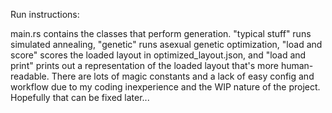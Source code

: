 Run instructions:

main.rs contains the classes that perform generation. "typical stuff" runs simulated annealing, "genetic" runs asexual genetic optimization, "load and score" scores the loaded layout in optimized_layout.json, and "load and print" prints out a representation of the loaded layout that's more human-readable. There are lots of magic constants and a lack of easy config and workflow due to my coding inexperience and the WIP nature of the project. Hopefully that can be fixed later...
